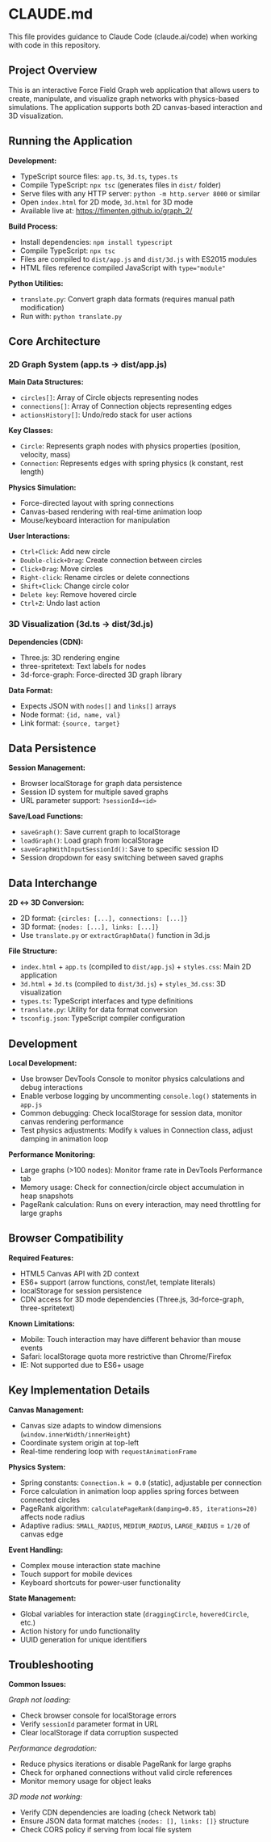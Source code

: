 # CLAUDE.md

This file provides guidance to Claude Code (claude.ai/code) when working with code in this repository.

## Project Overview

This is an interactive Force Field Graph web application that allows users to create, manipulate, and visualize graph networks with physics-based simulations. The application supports both 2D canvas-based interaction and 3D visualization.

## Running the Application

**Development:**
- TypeScript source files: `app.ts`, `3d.ts`, `types.ts`
- Compile TypeScript: `npx tsc` (generates files in `dist/` folder)
- Serve files with any HTTP server: `python -m http.server 8000` or similar
- Open `index.html` for 2D mode, `3d.html` for 3D mode
- Available live at: https://fimenten.github.io/graph_2/

**Build Process:**
- Install dependencies: `npm install typescript`
- Compile TypeScript: `npx tsc`
- Files are compiled to `dist/app.js` and `dist/3d.js` with ES2015 modules
- HTML files reference compiled JavaScript with `type="module"`

**Python Utilities:**
- `translate.py`: Convert graph data formats (requires manual path modification)
- Run with: `python translate.py`

## Core Architecture

### 2D Graph System (app.ts → dist/app.js)

**Main Data Structures:**
- `circles[]`: Array of Circle objects representing nodes
- `connections[]`: Array of Connection objects representing edges
- `actionsHistory[]`: Undo/redo stack for user actions

**Key Classes:**
- `Circle`: Represents graph nodes with physics properties (position, velocity, mass)
- `Connection`: Represents edges with spring physics (k constant, rest length)

**Physics Simulation:**
- Force-directed layout with spring connections
- Canvas-based rendering with real-time animation loop
- Mouse/keyboard interaction for manipulation

**User Interactions:**
- `Ctrl+Click`: Add new circle
- `Double-click+Drag`: Create connection between circles
- `Click+Drag`: Move circles
- `Right-click`: Rename circles or delete connections
- `Shift+Click`: Change circle color
- `Delete key`: Remove hovered circle
- `Ctrl+Z`: Undo last action

### 3D Visualization (3d.ts → dist/3d.js)

**Dependencies (CDN):**
- Three.js: 3D rendering engine
- three-spritetext: Text labels for nodes
- 3d-force-graph: Force-directed 3D graph library

**Data Format:**
- Expects JSON with `nodes[]` and `links[]` arrays
- Node format: `{id, name, val}`
- Link format: `{source, target}`

## Data Persistence

**Session Management:**
- Browser localStorage for graph data persistence
- Session ID system for multiple saved graphs
- URL parameter support: `?sessionId=<id>`

**Save/Load Functions:**
- `saveGraph()`: Save current graph to localStorage
- `loadGraph()`: Load graph from localStorage
- `saveGraphWithInputSessionId()`: Save to specific session ID
- Session dropdown for easy switching between saved graphs

## Data Interchange

**2D ↔ 3D Conversion:**
- 2D format: `{circles: [...], connections: [...]}`
- 3D format: `{nodes: [...], links: [...]}`
- Use `translate.py` or `extractGraphData()` function in 3d.js

**File Structure:**
- `index.html` + `app.ts` (compiled to `dist/app.js`) + `styles.css`: Main 2D application
- `3d.html` + `3d.ts` (compiled to `dist/3d.js`) + `styles_3d.css`: 3D visualization
- `types.ts`: TypeScript interfaces and type definitions
- `translate.py`: Utility for data format conversion
- `tsconfig.json`: TypeScript compiler configuration

## Development

**Local Development:**
- Use browser DevTools Console to monitor physics calculations and debug interactions
- Enable verbose logging by uncommenting `console.log()` statements in `app.js`
- Common debugging: Check localStorage for session data, monitor canvas rendering performance
- Test physics adjustments: Modify `k` values in Connection class, adjust damping in animation loop

**Performance Monitoring:**
- Large graphs (>100 nodes): Monitor frame rate in DevTools Performance tab
- Memory usage: Check for connection/circle object accumulation in heap snapshots
- PageRank calculation: Runs on every interaction, may need throttling for large graphs

## Browser Compatibility

**Required Features:**
- HTML5 Canvas API with 2D context
- ES6+ support (arrow functions, const/let, template literals)
- localStorage for session persistence
- CDN access for 3D mode dependencies (Three.js, 3d-force-graph, three-spritetext)

**Known Limitations:**
- Mobile: Touch interaction may have different behavior than mouse events
- Safari: localStorage quota more restrictive than Chrome/Firefox
- IE: Not supported due to ES6+ usage

## Key Implementation Details

**Canvas Management:**
- Canvas size adapts to window dimensions (`window.innerWidth/innerHeight`)
- Coordinate system origin at top-left
- Real-time rendering loop with `requestAnimationFrame`

**Physics System:**
- Spring constants: `Connection.k = 0.0` (static), adjustable per connection
- Force calculation in animation loop applies spring forces between connected circles
- PageRank algorithm: `calculatePageRank(damping=0.85, iterations=20)` affects node radius
- Adaptive radius: `SMALL_RADIUS`, `MEDIUM_RADIUS`, `LARGE_RADIUS` = `1/20` of canvas edge

**Event Handling:**
- Complex mouse interaction state machine
- Touch support for mobile devices
- Keyboard shortcuts for power-user functionality

**State Management:**
- Global variables for interaction state (`draggingCircle`, `hoveredCircle`, etc.)
- Action history for undo functionality
- UUID generation for unique identifiers

## Troubleshooting

**Common Issues:**

*Graph not loading:*
- Check browser console for localStorage errors
- Verify `sessionId` parameter format in URL
- Clear localStorage if data corruption suspected

*Performance degradation:*
- Reduce physics iterations or disable PageRank for large graphs
- Check for orphaned connections without valid circle references
- Monitor memory usage for object leaks

*3D mode not working:*
- Verify CDN dependencies are loading (check Network tab)
- Ensure JSON data format matches `{nodes: [], links: []}` structure
- Check CORS policy if serving from local file system